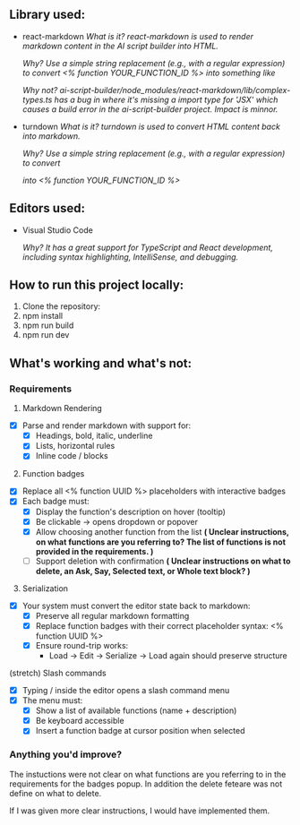 ## Library used:

- react-markdown
  _What is it? react-markdown is used to render markdown content in the AI script builder into HTML._

  _Why?
  Use a simple string replacement (e.g., with a regular expression) to convert <% function YOUR_FUNCTION_ID %> into something like <div data-component-type="custom-function" data-component-id="YOUR_FUNCTION_ID"></div>_

  _Why not?
  ai-script-builder/node_modules/react-markdown/lib/complex-types.ts has a bug in where it's missing a import type for 'JSX' which causes a build error in the ai-script-builder project. Impact is minnor._

- turndown
  _What is it? turndown is used to convert HTML content back into markdown._

  _Why?
  Use a simple string replacement (e.g., with a regular expression) to convert <div data-component-type="custom-function" data-component-id="YOUR_FUNCTION_ID"></div> into <% function YOUR_FUNCTION_ID %>_

## Editors used:

- Visual Studio Code

  _Why?
  It has a great support for TypeScript and React development, including syntax highlighting, IntelliSense, and debugging._

## How to run this project locally:

1. Clone the repository:
2. npm install
3. npm run build
4. npm run dev

## What's working and what's not:

### Requirements

1. Markdown Rendering

- [x] Parse and render markdown with support for:
  - [x] Headings, bold, italic, underline
  - [x] Lists, horizontal rules
  - [x] Inline code / blocks

2. Function badges

- [x] Replace all <% function UUID %> placeholders with interactive badges
- [x] Each badge must:
  - [x] Display the function's description on hover (tooltip)
  - [x] Be clickable → opens dropdown or popover
  - [x] Allow choosing another function from the list
        **( Unclear instructions, on what functions are you referring to? The list of functions is not provided in the requirements. )**
  - [ ] Support deletion with confirmation
        **( Unclear instructions on what to delete, an Ask, Say, Selected text, or Whole text block? )**

3. Serialization

- [x] Your system must convert the editor state back to markdown:
  - [x] Preserve all regular markdown formatting
  - [x] Replace function badges with their correct placeholder syntax: <% function UUID %>
  - [x] Ensure round-trip works:
    - Load → Edit → Serialize → Load again should preserve structure

(stretch) Slash commands

- [x] Typing / inside the editor opens a slash command menu
- [x] The menu must:
  - [x] Show a list of available functions (name + description)
  - [x] Be keyboard accessible
  - [x] Insert a function badge at cursor position when selected

### Anything you'd improve?

The instuctions were not clear on what functions are you referring to in the requirements for the badges popup. In addition the delete feteare was not define on what to delete.

If I was given more clear instructions, I would have implemented them.
